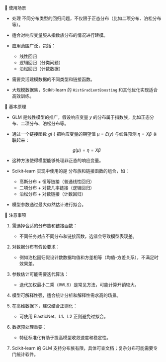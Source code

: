 📌 使用场景

- 处理 不同分布类型的回归问题，不仅限于正态分布（比如二项分布、泊松分布等）。
- 适合对响应变量服从指数族分布的情况进行建模。
- 应用范围广泛，包括：

  - 线性回归
  - 逻辑回归（分类问题）
  - 泊松回归（计数数据）

- 需要灵活建模数据的不同类型和链接函数。
- 大规模数据集，Scikit-learn 的 `HistGradientBoosting` 和其他优化实现适合高效训练。

📌 基本原理

- GLM 是线性模型的推广，假设响应变量 $y$ 的分布属于指数族，比如正态分布、二项分布、泊松分布等。

- 通过一个链接函数 $g(\cdot)$ 把响应变量的期望值 $\mu = E(y)$ 与线性预测 $\eta = X\beta$ 关联起来：

  $$
  g(\mu) = \eta = X\beta
  $$

- 这种方法使得模型能够处理非正态的响应变量。

- Scikit-learn 实现中使用的是 分布族和链接函数的组合，如：

  - 高斯分布 + 恒等链接（普通线性回归）
  - 二项分布 + 对数几率链接（逻辑回归）
  - 泊松分布 + 对数链接（计数回归）

- 模型参数通过最大似然估计进行拟合。

📌 注意事项

1. 需选择合适的分布族和链接函数：

   - 不同任务对应不同分布和链接函数，选错会导致模型表现差。

2. 对数据分布有假设要求：

   - 例如泊松回归假设计数数据均值和方差相等（均值-方差关系），不满足时效果差。

3. 参数估计可能需要迭代算法：

   - 迭代加权最小二乘（IWLS）是常见方法，可能计算开销较大。

4. 模型可解释性强，适合统计分析和解释性需求高的场景。

5. 在高维数据下，建议结合正则化：

   - 可使用 ElasticNet、L1、L2 正则避免过拟合。

6. 数据预处理重要：

   - 特征标准化有助于提高模型收敛速度和稳定性。

7. Scikit-learn 的 GLM 支持分布族有限，具体可查文档；复杂分布可能需要专门统计软件。
